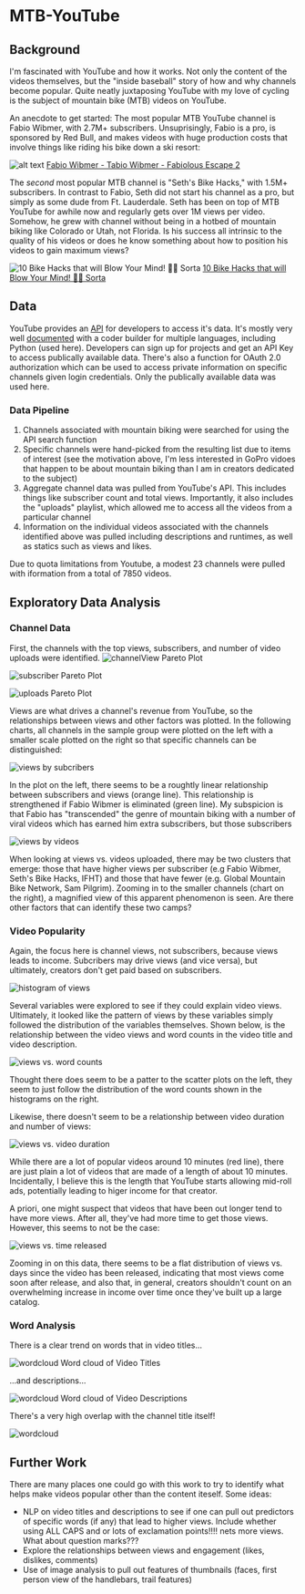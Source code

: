 # MTB-YouTube

## Background

I'm fascinated with YouTube and how it works. Not only the content of the videos themselves, but the "inside baseball" story of how and why channels become popular. Quite neatly juxtaposing YouTube with my love of cycling is the subject of mountain bike (MTB) videos on YouTube. 

An anecdote to get started: The most popular MTB YouTube channel is Fabio Wibmer, with 2.7M+ subscribers. Unsuprisingly, Fabio is a pro, is sponsored by Red Bull, and makes videos with huge production costs that involve things like riding his bike down a ski resort:

![alt text](https://i.ytimg.com/vi/1CR0QmCaMTs/maxresdefault.jpg)
[Fabio Wibmer - Tabio Wibmer - Fabiolous Escape 2](https://www.youtube.com/watch?v=1CR0QmCaMTs)

The *second* most popular MTB channel is "Seth's Bike Hacks," with 1.5M+ subscribers. In contrast to Fabio, Seth did not start his channel as a pro, but simply as some dude from Ft. Lauderdale. Seth has been on top of MTB YouTube for awhile now and regularly gets over 1M views per video. Somehow, he grew with channel without being in a hotbed of mountain biking like Colorado or Utah, not Florida. Is his success all intrinsic to the quality of his videos or does he know something about how to position his videos to gain maximum views?

![10 Bike Hacks that will Blow Your Mind! 🚴🏼 Sorta](https://i.ytimg.com/vi/PrtDD7VHe3g/maxresdefault.jpg)
[10 Bike Hacks that will Blow Your Mind! 🚴🏼 Sorta](https://www.youtube.com/watch?v=PrtDD7VHe3g)

## Data

YouTube provides an [API](https://developers.google.com/youtube/v3/) for developers to access it's data. It's mostly very well [documented](https://developers.google.com/youtube/v3/docs/) with a coder builder for multiple languages, including Python (used here). Developers can sign up for projects and get an API Key to access publically available data. There's also a function for OAuth 2.0 authorization which can be used to access private information on specific channels given login credentials. Only the publically available data was used here.

### Data Pipeline
1. Channels associated with mountain biking were searched for using the API search function
2. Specific channels were hand-picked from the resulting list due to items of interest (see the motivation above, I'm less interested in GoPro vidoes that happen to be about mountain biking than I am in creators dedicated to the subject)
3. Aggregate channel data was pulled from YouTube's API. This includes things like subscriber count and total views. Importantly, it also includes the "uploads" playlist, which allowed me to access all the videos from a particular channel
4. Information on the individual videos associated with the channels identified above was pulled including descriptions and runtimes, as well as statics such as views and likes.

Due to quota limitations from Youtube, a modest 23 channels were pulled with iformation from a total of 7850 videos.

## Exploratory Data Analysis

### Channel Data

First, the channels with the top views, subscribers, and number of video uploads were identified.
![channelView Pareto Plot](https://github.com/scottfeldmanpeabody/MTB-YouTube/blob/master/images/pareto_channelViews.png)

![subscriber Pareto Plot](https://github.com/scottfeldmanpeabody/MTB-YouTube/blob/master/images/pareto_subscriberCount.png)

![uploads Pareto Plot](https://github.com/scottfeldmanpeabody/MTB-YouTube/blob/master/images/pareto_videoCount.png)

Views are what drives a channel's revenue from YouTube, so the relationships between views and other factors was plotted. In the following charts, all channels in the sample group were plotted on the left with a smaller scale plotted on the right so that specific channels can be distinguished:

![views by subcribers](https://github.com/scottfeldmanpeabody/MTB-YouTube/blob/master/images/channelViews_by_subscriberCount.png)

In the plot on the left, there seems to be a roughtly linear relationship between subscribers and views (orange line). This relationship is strengthened if Fabio Wibmer is eliminated (green line). My subspicion is that Fabio has "transcended" the genre of mountain biking with a number of viral videos which has earned him extra subscribers, but those subscribers 

![views by videos](https://github.com/scottfeldmanpeabody/MTB-YouTube/blob/master/images/channelViews_by_videoCount.png)

When looking at views vs. videos uploaded, there may be two clusters that emerge: those that have higher views per subscriber (e.g Fabio Wibmer, Seth's Bike Hacks, IFHT) and those that have fewer (e.g. Global Mountain Bike Network, Sam Pilgrim). Zooming in to the smaller channels (chart on the right), a magnified view of this apparent phenomenon is seen. Are there other factors that can identify these two camps?

### Video Popularity

Again, the focus here is channel views, not subscribers, because views leads to income. Subcribers may drive views (and vice versa), but ultimately, creators don't get paid based on subscribers.

![histogram of views](https://github.com/scottfeldmanpeabody/MTB-YouTube/blob/master/images/hist_views_per_video.png)

Several variables were explored to see if they could explain video views. Ultimately, it looked like the pattern of views by these variables simply followed the distribution of the variables themselves. Shown below, is the relationship between the video views and word counts in the video title and video description.

![views vs. word counts](https://github.com/scottfeldmanpeabody/MTB-YouTube/blob/master/images/video_views_vs_word_counts.png)

Thought there does seem to be a patter to the scatter plots on the left, they seem to just follow the distribution of the word counts shown in the histograms on the right.

Likewise, there doesn't seem to be a relationship between video duration and number of views:

![views vs. video duration](https://github.com/scottfeldmanpeabody/MTB-YouTube/blob/master/images/video_views_vs_duration.png)

While there are a lot of popular videos around 10 minutes (red line), there are just plain a lot of videos that are made of a length of about 10 minutes. Incidentally, I believe this is the length that YouTube starts allowing mid-roll ads, potentially leading to higer income for that creator.

A priori, one might suspect that videos that have been out longer tend to have more views. After all, they've had more time to get those views. However, this seems to not be the case:

![views vs. time released](https://github.com/scottfeldmanpeabody/MTB-YouTube/blob/master/images/video_views_vs_days_since_released.png)

Zooming in on this data, there seems to be a flat distribution of views vs. days since the video has been released, indicating that most views come soon after release, and also that, in general, creators shouldn't count on an overwhelming increase in income over time once they've built up a large catalog.

### Word Analysis

There is a clear trend on words that in video titles...

![wordcloud](https://github.com/scottfeldmanpeabody/MTB-YouTube/blob/master/images/wordcloud_all_video_titles.png)
Word cloud of Video Titles

...and descriptions...

![wordcloud](https://github.com/scottfeldmanpeabody/MTB-YouTube/blob/master/images/wordcloud_all_descriptions.png)
Word cloud of Video Descriptions

There's a very high overlap with the channel title itself!

![wordcloud](https://github.com/scottfeldmanpeabody/MTB-YouTube/blob/master/images/wordcloud_all_channel_titles.png)



## Further Work

There are many places one could go with this work to try to identify what helps make videos popular other than the content iteself. Some ideas:
* NLP on video titles and descriptions to see if one can pull out predictors of specific words (if any) that lead to higher views. Include whether using ALL CAPS and or lots of exclamation points!!!! nets more views. What about question marks???
* Explore the relationships between views and engagement (likes, dislikes, comments)
* Use of image analysis to pull out features of thumbnails (faces, first person view of the handlebars, trail features)
